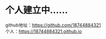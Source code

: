 # 个人建立中……
 github地址：<a href="https://github.com/18744884321" target="_blank">https://github.com/18744884321</a>
 <br>
 个人：https://18744884321.github.io
